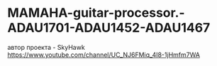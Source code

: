 # MAMAHA-guitar-processor.-ADAU1701-ADAU1452-ADAU1467
автор проекта - SkyHawk
https://www.youtube.com/channel/UC_NJ6FMiq_4I8-1jHmfm7WA
